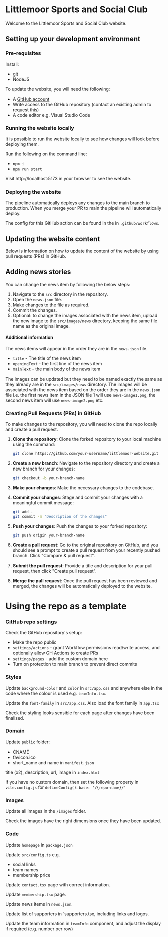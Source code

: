 # Littlemoor Sports and Social Club

<!-- TODO might want to create a sanity test to check it loads before committing to main -->

Welcome to the Littlemoor Sports and Social Club website.

## Setting up your development environment

### Pre-requisites

Install:

-   git
-   NodeJS

To update the website, you will need the following:

-   A [GitHub account](https://github.com/signup)
-   Write access to the GitHub repository (contact an existing admin to request this)
-   A code editor e.g. Visual Studio Code

### Running the website locally

It is possible to run the website locally to see how changes will look before deploying them.

Run the following on the command line:

-   `npm i`
-   `npm run start`

Visit http://localhost:5173 in your browser to see the website.

### Deploying the website

The pipeline automatically deploys any changes to the main branch to production. When you merge your PR to main the pipeline will automatically deploy.

The config for this GitHub action can be found in the in `.github/workflows`.

## Updating the website content

Below is information on how to update the content of the website by using pull requests (PRs) in GitHub.

## Adding news stories

You can change the news item by following the below steps:

1. Navigate to the `src` directory in the repository.
2. Open the `news.json` file.
3. Make changes to the file as required.
4. Commit the changes.
5. Optional: to change the images associated with the news item, upload the new image to the `src/images/news` directory, keeping the same file name as the original image.

#### Additional information

The news items will appear in the order they are in the `news.json` file.

-   `title` - The title of the news item
-   `openingText` - the first line of the news item
-   `mainText` - the main body of the news item

The images can be updated but they need to be named exactly the same as they already are in the `src/images/news` directory. The images will be associated with the news item based on the order they are in the `news.json` file i.e. the first news item in the JSON file 1 will use `news-image1.png`, the second news item will use `news-image2.png` etc.

### Creating Pull Requests (PRs) in GitHub

To make changes to the repository, you will need to clone the repo locally and create a pull request.

1. **Clone the repository**: Clone the forked repository to your local machine using the command:
    ```sh
    git clone https://github.com/your-username/littlemoor-website.git
    ```
2. **Create a new branch**: Navigate to the repository directory and create a new branch for your changes:
    ```sh
    git checkout -b your-branch-name
    ```
3. **Make your changes**: Make the necessary changes to the codebase.
4. **Commit your changes**: Stage and commit your changes with a meaningful commit message:
    ```sh
    git add .
    git commit -m "Description of the changes"
    ```
5. **Push your changes**: Push the changes to your forked repository:
    ```sh
    git push origin your-branch-name
    ```
6. **Create a pull request**: Go to the original repository on GitHub, and you should see a prompt to create a pull request from your recently pushed branch. Click "Compare & pull request".
7. **Submit the pull request**: Provide a title and description for your pull request, then click "Create pull request".

8. **Merge the pull request**: Once the pull request has been reviewed and merged, the changes will be automatically deployed to the website.

# Using the repo as a template

### GitHub repo settings

Check the GitHub repository's setup:

-   Make the repo public
-   `settings/actions` - grant Workflow permissions read/write access, and optionally allow GH Actions to create PRs
-   `settings/pages` - add the custom domain here
-   Turn on protection to main branch to prevent direct commits

<!-- TODO Turn on protection to main branch? -->

### Styles

Update `background-color` and `color` in `src/app.css` and anywhere else in the code where the colour is used e.g. `teamInfo.tsx`.

Update the `font-family` in `src/app.css`. Also load the font family in `app.tsx`

Check the styling looks sensible for each page after changes have been finalised.

### Domain

Update `public` folder:

-   CNAME
-   favicon.ico
-   short_name and name in `manifest.json`

title (x2), description, url, image in `index.html`

If you have no custom domain, then set the following property in `vite.config.js` for `defineConfig()`: `base: '/{repo-name}/'`

<!-- TODO explain how to buy and configure a custom domain -->

<!-- TODO create a separate repo and set up a template -->

### Images

Update all images in the `/images` folder.

Check the images have the right dimensions once they have been updated.

### Code

Update `homepage` in `package.json`

Update `src/config.ts` e.g.

-   social links
-   team names
-   membership price

Update `contact.tsx` page with correct information.

Update `membership.tsx` page.

Update news items in `news.json`.

Update list of supporters in `supporters.tsx, including links and logos.

Update the team information in `teamInfo` component, and adjust the display if required (e.g. number per row)
